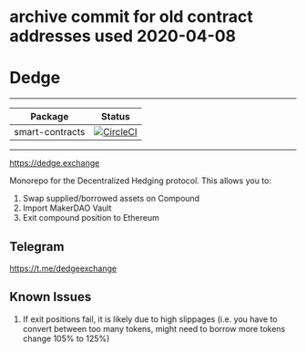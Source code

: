 # archive commit for old contract addresses used 2020-04-08

# Dedge

---
| Package  |    Status     |
|----------|:-------------:|
| smart-contracts | [![CircleCI](https://circleci.com/gh/studydefi/dedge.svg?style=svg)](https://circleci.com/gh/studydefi/dedge) |

---

https://dedge.exchange

Monorepo for the Decentralized Hedging protocol. This allows you to:

1. Swap supplied/borrowed assets on Compound
2. Import MakerDAO Vault
3. Exit compound position to Ethereum

## Telegram
https://t.me/dedgeexchange


## Known Issues
1. If exit positions fail, it is likely due to high slippages (i.e. you have to convert between too many tokens, might need to borrow more tokens change 105% to 125%)